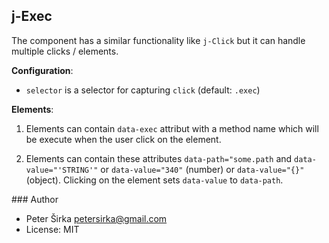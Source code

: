 ## j-Exec

The component has a similar functionality like `j-Click` but it can handle multiple clicks / elements.

__Configuration__:
- `selector` is a selector for capturing `click` (default: `.exec`)

__Elements__:

1. Elements can contain `data-exec` attribut with a method name which will be execute when the user click on the element.

2. Elements can contain these attributes `data-path="some.path` and `data-value="'STRING'"` or `data-value="340"` (number) or `data-value="{}"` (object). Clicking on the element sets `data-value` to `data-path`.

### Author

- Peter Širka <petersirka@gmail.com>
- License: MIT